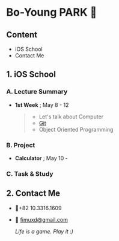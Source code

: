 # Bo-Young PARK 


## Content

- iOS School
- Contact Me




## 1. iOS School

### A. Lecture Summary
- **1st Week** ; May 8 - 12

	> * Let's talk about Computer
	> * [Git](https://github.com/fimuxd/iOS_Campus/commit/b03d2d98d234846012af3bbbafffd2e2af879a49)
	> * Object Oriented Programming


### B. Project
- **Calculator** ; May 10 -


### C. Task & Study



## 2. Contact Me
- 📱+82 10.3316.1609
- 📧 fimuxd@gmail.com

	*Life is a game. Play it :)* 
